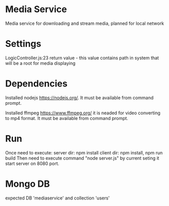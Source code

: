 # Media Service
Media service for downloading and stream media, planned for local network

# Settings
LogicController.js:23 return value - this value contains path in system that will be a root for media displaying

# Dependencies
Installed nodejs https://nodejs.org/. It must be available from command prompt.

Installed ffmpeg https://www.ffmpeg.org/ it is neaded for video converting to mp4 format. It must be available from command prompt.

# Run
Once need to execute:
server dir: npm install
client dir: npm install, npm run build
Then need to execute command "node server.js" by current seting it start server on 8080 port.

# Mongo DB
expected DB 'mediaservice' and collection 'users'